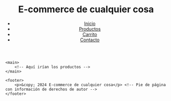 <!DOCTYPE html>
<html lang="es">
<head>
    <meta charset="UTF-8">
    <meta name="viewport" content="width=device-width, initial-scale=1.0">
    <title>E-commerce de cualquier cosa</title>
    <link rel="stylesheet" href="./css/estilos.css"> <!-- Enlaza el archivo de estilos CSS -->
    <link rel="stylesheet" href="./css/corte.css">  <!-- Enlaza el archivo de estilos corte -->
</head>
<body>
    <header>
        <h1>E-commerce de cualquier cosa</h1> <!-- Título principal -->
        <nav>
            <ul>
                <li><a href="#">Inicio</a></li> <!-- Enlace a la página de inicio -->
                <li><a href="#">Productos</a></li> <!-- Enlace a la página de productos -->
                <li><a href="#">Carrito</a></li> <!-- Enlace al carrito de compras -->
                <li><a href="#">Contacto</a></li> <!-- Enlace a la página de contacto -->
            </ul>
        </nav>
    </header>

    <main>
        <!-- Aquí irían los productos -->
    </main>

    <footer>
        <p>&copy; 2024 E-commerce de cualquier cosa</p> <!-- Pie de página con información de derechos de autor -->
    </footer>
</body>
</html>





